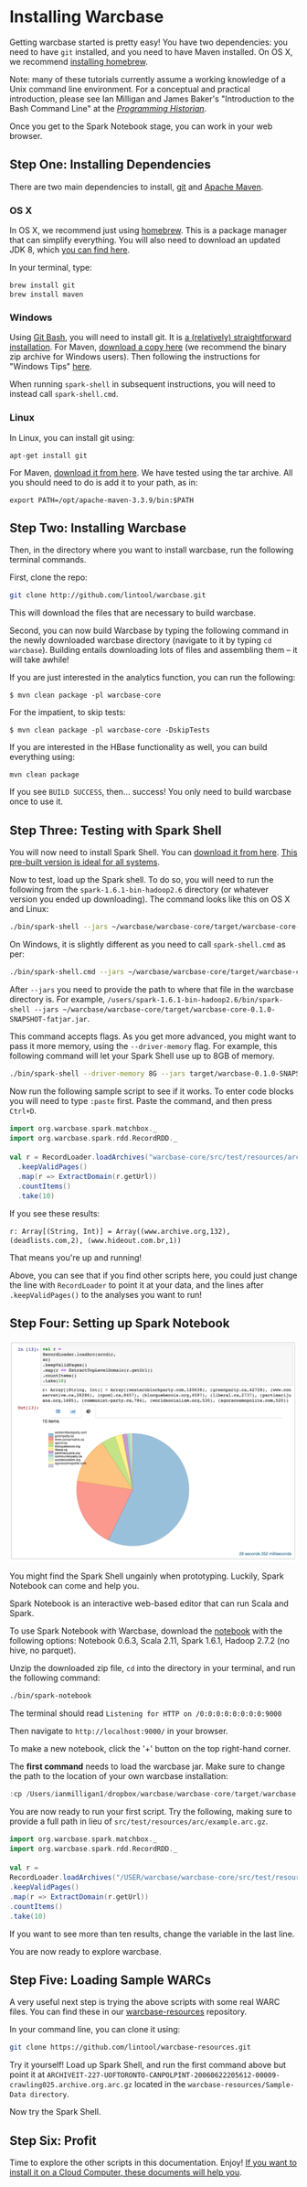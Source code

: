 # Installing Warcbase

Getting warcbase started is pretty easy! You have two dependencies: you need to have `git` installed, and you need to have Maven installed. On OS X, we recommend [installing homebrew](http://brew.sh/). 

Note: many of these tutorials currently assume a working knowledge of a Unix command line environment. For a conceptual and practical introduction, please see Ian Milligan and James Baker's "Introduction to the Bash Command Line" at the [*Programming Historian*](http://programminghistorian.org/lessons/intro-to-bash).

Once you get to the Spark Notebook stage, you can work in your web browser.

## Step One: Installing Dependencies

There are two main dependencies to install, [git](https://git-scm.com/) and [Apache Maven](https://maven.apache.org/). 

### OS X

In OS X, we recommend just using [homebrew](http://brew.sh/). This is a package manager that can simplify everything. You will also need to download an updated JDK 8, which [you can find here](http://www.oracle.com/technetwork/java/javase/downloads/jdk8-downloads-2133151.html).

In your terminal, type:

```
brew install git
brew install maven
```

### Windows

Using [Git Bash](https://git-for-windows.github.io/), you will need to install git. It is [a (relatively) straightforward installation](https://git-scm.com/). For Maven, [download a copy here](https://maven.apache.org/download.cgi) (we recommend the binary zip archive for Windows users). Then following the instructions for "Windows Tips" [here](https://maven.apache.org/install.html). 

When running `spark-shell` in subsequent instructions, you will need to instead call `spark-shell.cmd`.

### Linux

In Linux, you can install git using:

```
apt-get install git
```

For Maven, [download it from here](https://maven.apache.org/download.cgi). We have tested using the tar archive. All you should need to do is add it to your path, as in:

```
export PATH=/opt/apache-maven-3.3.9/bin:$PATH
```

## Step Two: Installing Warcbase

Then, in the directory where you want to install warcbase, run the following terminal commands.

First, clone the repo:

```bash
git clone http://github.com/lintool/warcbase.git
```

This will download the files that are necessary to build warcbase.

Second, you can now build Warcbase by typing the following command in the newly downloaded warcbase directory (navigate to it by typing `cd warcbase`). Building entails downloading lots of files and assembling them – it will take awhile!

If you are just interested in the analytics function, you can run the following:

```
$ mvn clean package -pl warcbase-core
```

For the impatient, to skip tests:

```
$ mvn clean package -pl warcbase-core -DskipTests
```

If you are interested in the HBase functionality as well, you can build everything using:

```
mvn clean package
```

If you see `BUILD SUCCESS`, then... success! You only need to build warcbase once to use it.

## Step Three: Testing with Spark Shell

You will now need to install Spark Shell. You can [download it from here](http://spark.apache.org/downloads.html). [This pre-built version is ideal for all systems](http://www.apache.org/dyn/closer.lua/spark/spark-1.6.1/spark-1.6.1-bin-hadoop2.6.tgz).

Now to test, load up the Spark shell. To do so, you will need to run the following from the `spark-1.6.1-bin-hadoop2.6` directory (or whatever version you ended up downloading). The command looks like this on OS X and Linux:

```bash
./bin/spark-shell --jars ~/warcbase/warcbase-core/target/warcbase-core-0.1.0-SNAPSHOT-fatjar.jar
```

On Windows, it is slightly different as you need to call `spark-shell.cmd` as per:

```bash
./bin/spark-shell.cmd --jars ~/warcbase/warcbase-core/target/warcbase-core-0.1.0-SNAPSHOT-fatjar.jar
```

After `--jars` you need to provide the path to where that file in the warcbase directory is. For example, `/users/spark-1.6.1-bin-hadoop2.6/bin/spark-shell --jars ~/warcbase/warcbase-core/target/warcbase-core-0.1.0-SNAPSHOT-fatjar.jar`.

This command accepts flags. As you get more advanced, you might want to pass it more memory, using the `--driver-memory` flag. For example, this following command will let your Spark Shell use up to 8GB of memory.

```bash
./bin/spark-shell --driver-memory 8G --jars target/warcbase-0.1.0-SNAPSHOT-fatjar.jar
```

Now run the following sample script to see if it works. To enter code blocks you will need to type `:paste` first. Paste the command, and then press `Ctrl+D`.

```scala
import org.warcbase.spark.matchbox._
import org.warcbase.spark.rdd.RecordRDD._

val r = RecordLoader.loadArchives("warcbase-core/src/test/resources/arc/example.arc.gz", sc)
  .keepValidPages()
  .map(r => ExtractDomain(r.getUrl))
  .countItems()
  .take(10)
```

If you see these results:

```
r: Array[(String, Int)] = Array((www.archive.org,132), (deadlists.com,2), (www.hideout.com.br,1))
```

That means you're up and running!

Above, you can see that if you find other scripts here, you could just change the line with `RecordLoader` to point it at your data, and the lines after `.keepValidPages()` to the analyses you want to run!

## Step Four: Setting up Spark Notebook

![Spark notebook showing pie chart output](https://raw.githubusercontent.com/ianmilligan1/WAHR/master/images/Spark-Notebook.png)

You might find the Spark Shell ungainly when prototyping. Luckily, Spark Notebook can come and help you.

Spark Notebook is an interactive web-based editor that can run Scala and Spark. 

To use Spark Notebook with Warcbase, download the [notebook](http://spark-notebook.io/) with the following options: Notebook 0.6.3, Scala 2.11, Spark 1.6.1, Hadoop 2.7.2 (no hive, no parquet).

Unzip the downloaded zip file, `cd` into the directory in your terminal, and run the following command:

```bash
./bin/spark-notebook
```

The terminal should read `Listening for HTTP on /0:0:0:0:0:0:0:0:9000`

Then navigate to `http://localhost:9000/` in your browser.

To make a new notebook, click the '+' button on the top right-hand corner.

The **first command** needs to load the warcbase jar. Make sure to change the path to the location of your own warcbase installation:

```scala
:cp /Users/ianmilligan1/dropbox/warcbase/warcbase-core/target/warcbase-core-0.1.0-SNAPSHOT-fatjar.jar
```

You are now ready to run your first script. Try the following, making sure to provide a full path in lieu of `src/test/resources/arc/example.arc.gz`. 

```scala
import org.warcbase.spark.matchbox._ 
import org.warcbase.spark.rdd.RecordRDD._ 

val r = 
RecordLoader.loadArchives("/USER/warcbase/warcbase-core/src/test/resources/arc/example.arc.gz", sc) 
.keepValidPages() 
.map(r => ExtractDomain(r.getUrl)) 
.countItems() 
.take(10) 
```

If you want to see more than ten results, change the variable in the last line. 

You are now ready to explore warcbase. 

## Step Five: Loading Sample WARCs

A very useful next step is trying the above scripts with some real WARC files. You can find these in our [warcbase-resources](https://github.com/lintool/warcbase-resources) repository.

In your command line, you can clone it using:

```bash
git clone https://github.com/lintool/warcbase-resources.git
```

Try it yourself! Load up Spark Shell, and run the first command above but point it at `ARCHIVEIT-227-UOFTORONTO-CANPOLPINT-20060622205612-00009-crawling025.archive.org.arc.gz` located in the `warcbase-resources/Sample-Data directory`.

Now try the Spark Shell.

## Step Six: Profit

Time to explore the other scripts in this documentation. Enjoy! [If you want to install it on a Cloud Computer, these documents will help you](http://lintool.github.io/warcbase-docs/Spark-Installing-Spark-Notebook-on-a-Cloud-Computer/).
